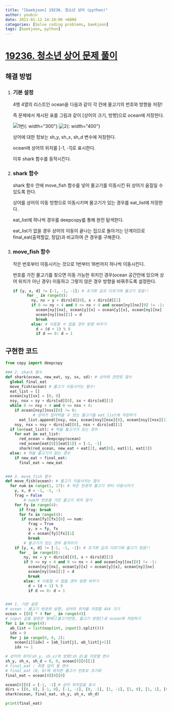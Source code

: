 ```yaml
---
title: "[baekjoon] 19236. 청소년 상어 (python)"
author: youbin
date: 2021-01-12 14:10:00 +0800
categories: [Solve coding problems, baekjoon]
tags: [baekjoon, python]
---
```


# [19236. 청소년 상어 문제 풀이](https://www.acmicpc.net/problem/19236)

## 해결 방법

1. ### 기본 설정

   4행 4열의 리스트인 ocean을 다음과 같이 각 칸에 물고기의 번호와 방향을 저장!

   즉 문제에서 제시된 표를 그림과 같이 [상어의 크기, 방향]으로 ocean에 저장한다.

   ![1번](https://user-images.githubusercontent.com/60081201/105620466-db97ab00-5e40-11eb-885f-15558386ad91.JPG){: width="300"}
   ![2](https://user-images.githubusercontent.com/60081201/105620468-de929b80-5e40-11eb-872d-d538f8ee056a.JPG){: width="400"}

   상어에 대한 정보는 sh_y, sh_x, sh_d 변수에 저장한다.

   ocean에 상어의 위치를 [-1, -1]로 표시한다.

   이후 shark 함수를 동작시킨다.

2. ### shark 함수

   shark 함수 안에 move_fish 함수를 넣어 물고기를 이동시킨 뒤 상어가 움질일 수 있도록 한다.

   상어를 상어의 이동 방향으로 이동시키며 물고기가 있는 경우를 eat_list에 저장한다.

   eat_list에 하나씩 경우를 deepcopy를 통해 완전 탐색한다.

   eat_list가 없을 경우 상어의 이동이 끝나는 집으로 돌아가는 단계이므로 final_eat(출력할값, 정답)과 비교하여 큰 경우를 구해준다.

3. ### move_fish 함수

   작은 번호부터 이동시키는 것으로 1번부터 16번까지 하나씩 이동시킨다.

   번호를 가진 물고기를 찾으면 이동 가능한 위치인 경우(ocean 공간안에 있으며 상어 위치가 아닌 경우) 이동하고 그렇지 않은 경우 방향을 바꿔주도록 설정한다.

   ```python
   if [y, x, d] != [-1, -1, -1]: # 초기화 값과 다르기에 물고기 찾음!!
         for _ in range(8):
           ny, nx = y + dirs[d][0], x + dirs[d][1]
           if 0 <= ny < 4 and 0 <= nx < 4 and ocean[ny][nx][0] != -1:
             ocean[ny][nx], ocean[y][x] = ocean[y][x], ocean[ny][nx]
             ocean[ny][nx][1] = d
             break
           else: # 이동할 수 없을 경우 방향 바꾸기
             d = (d + 1) % 9
             if d == 0: d = 1
   ```

## 구현한 코드

```python
from copy import deepcopy

### 2. shark 함수
def shark(ocean, new_eat, sy, sx, sd): # 상어와 관련된 함수
  global final_eat
  move_fish(ocean) # 물고기 이동시키는 함수!
  eat_list = []
  ocean[sy][sx] = [0, 0]
  nsy, nsx = sy + dirs[sd][0], sx + dirs[sd][1]
  while 0 <= nsy < 4 and 0 <= nsx < 4:
    if ocean[nsy][nsx][0] != 0:
			# 상어가 잡아먹을 수 있는 물고기들 eat_list에 저장하기
      eat_list.append([nsy, nsx, ocean[nsy][nsx][0], ocean[nsy][nsx][1]])
    nsy, nsx = nsy + dirs[sd][0], nsx + dirs[sd][1]
  if len(eat_list): # 먹을 물고기가 있는 경우
    for eat in eat_list:
      red_ocean = deepcopy(ocean)
      red_ocean[eat[0]][eat[1]] = [-1, -1]
      shark(red_ocean, new_eat + eat[2], eat[0], eat[1], eat[3])
  else: # 먹을 물고기가 없는 경우
    if new_eat > final_eat:
      final_eat = new_eat


### 3. move_fish 함수
def move_fish(ocean): # 물고기 이동시키는 함수
  for num in range(1, 17): # 작은 번호의 물고기 부터 이동시키기
    y, x, d = -1, -1, -1
    frag = False
		# num의 번호를 가진 물고기 위치 찾기
    for fy in range(4):
      if frag: break
      for fx in range(4):
       if ocean[fy][fx][0] == num:
          frag = True
          y, x = fy, fx
          d = ocean[fy][fx][1]
          break
		# 물고기가 있는 경우 움직이기
    if [y, x, d] != [-1, -1, -1]: # 초기화 값과 다르기에 물고기 찾음!!
      for _ in range(8):
        ny, nx = y + dirs[d][0], x + dirs[d][1]
        if 0 <= ny < 4 and 0 <= nx < 4 and ocean[ny][nx][0] != -1:
          ocean[ny][nx], ocean[y][x] = ocean[y][x], ocean[ny][nx]
          ocean[ny][nx][1] = d
          break
        else: # 이동할 수 없을 경우 방향 바꾸기
          d = (d + 1) % 9
          if d == 0: d = 1


### 1. 기본 설정
# ocean : 물고기 번호와 방향, 상어의 위치를 저장할 4X4 크기
ocean = [[0] * 4 for _ in range(4)]
# input 값들 알맞은 형태([물고기번호, 물고기 방향])로 ocean에 저장하기
for i in range(4):
  ab_list = list(map(int, input().split()))
  idx = 0
  for j in range(0, 8, 2):
    ocean[i][idx] = [ab_list[j], ab_list[j+1]]
    idx += 1

# 상어의 위치(sh_y, sh_x)와 방향(sh_d)을 저장할 변수
sh_y, sh_x, sh_d = 0, 0, ocean[0][0][1]
# final_eat : 최종 답이 될 변수
# final_eat (0, 0)에 위치한 물고기 번호로 초기화
final_eat = ocean[0][0][0]

ocean[0][0] = [-1, -1] # 상어 위치임을 표시
dirs = [[0, 0], [-1, 0], [-1, -1], [0, -1], [1, -1], [1, 0], [1, 1], [0, 1], [-1, 1]]
shark(ocean, final_eat, sh_y, sh_x, sh_d)

print(final_eat)
```
